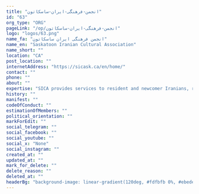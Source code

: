 ```yaml
---
title: "انجمن-فرهنگی-ایران-ساسکاتون"
id: "63"
org_type: "ORG"
pageLink: "/op/انجمن-فرهنگی-ایران-ساسکاتون"
logo: "logos/63.png"
name_fa: "انجمن فرهنگی ایران ساسکاتون"
name_en: "Saskatoon Iranian Cultural Association"
name_short: ""
location: "CA"
post_location: ""
internetAddress: "https://sicask.ca/en/home/"
contact: ""
phone: ""
about: ""
expertise: "SICA provides services to resident and newcomer Iranians, ranging from pre-arrival readiness to accommodation, educational workshops, regular gatherings, and cultural events. Our goal is to facilitate the integration of newcomers, serve the Iranian community, and promote the Iranian culture and heritage in Canada."
history: ""
manifest: ""
codeOfConduct: ""
estimationOfMembers: ""
political_orientation: ""
markForEdit: ""
social_telegram: ""
social_facebook: ""
social_youtube: ""
social_x: "None"
social_instagram: ""
created_at: ""
updated_at: ""
mark_for_delete: ""
delete_reason: ""
deleted_at: ""
headerBg: "background-image: linear-gradient(120deg, #fdfbfb 0%, #ebedee 100%);"
---
```


